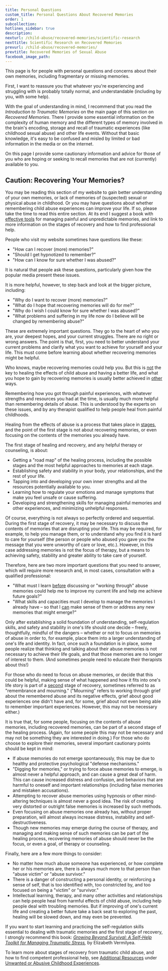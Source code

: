 ```yaml
---
title: Personal Questions
custom_title: Personal Questions About Recovered Memories
order: 1
subcollection:
hotlines_sidebar: true
description:
nexturl: /child-abuse/recovered-memories/scientific-research
nexttitle: Scientific Research on Recovered Memories
prevurl: /child-abuse/recovered-memories/
prevtitle: Recovered Memories of Sexual Abuse
facebook_image_path:
---
```



This page is for people with personal questions and concerns about their own memories, including fragmentary or missing memories.

First, I want to reassure you that whatever you're experiencing and struggling with is probably totally normal, and understandable (including by you, with some help).

With the goal of understanding in mind, I recommend that you read the *Introduction to Traumatic Memories* on the main page of this section on *Recovered Memories*. There I provide some essential information on the complexity of human memory and the different types of memory involved in the brain's encoding, storage and recall of traumatic experiences (like childhood sexual abuse) and other life events. Without that basic knowledge, it's easy to be confused and misled by limited or bad information in the media or on the internet.

On this page I provide some cautionary information and advice for those of you who are hoping or seeking to recall memories that are not (currently) available to you.

## Caution: Recovering Your Memories?

You may be reading this section of my website to gain better understanding of your own memories, or lack of memories of (suspected) sexual or physical abuse in childhood. Or you may have questions about whether remembering child abuse experiences can improve your life. If so, please take the time to read this entire section. At its end I suggest a book with <u>effective tools</u> for managing painful and unpredictable memories, and link to more information on the stages of recovery and how to find professional help.

People who visit my website sometimes have questions like these:

* "How can I recover (more) memories?"
* "Should I get hypnotized to remember?"
* "How can I know for sure whether I was abused?"


It is natural that people ask these questions, particularly given how the popular media present these issues.

It is more helpful, however, to step back and look at the bigger picture, including:

* "Why do I want to recover (more) memories?"
* "What do I hope that recovering memories will do for me?"
* "Why do I wish I could know for sure whether I was abused?"
* "What problems and suffering in my life now do I believe will be changed by remembering abuse?"


These are extremely important questions. They go to the heart of who you are, your deepest hopes, and your current struggles. There are no right or wrong answers. The point is that, first, you need to better understand your current problems and clarify what you want to achieve for yourself and your life. This must come before learning about whether recovering memories might be helpful.

Who knows, maybe recovering memories could help you. But this is <u>not</u> the key to healing the effects of child abuse and having a better life, and what you hope to gain by recovering memories is usually better achieved in <u>other</u> ways.

Remembering how you got through painful experiences, with whatever strengths and resources you had at the time, is usually much more helpful than remembering details of abuse. This is understood by the experts on these issues, and by any therapist qualified to help people heal from painful childhoods.

Healing from the effects of abuse is a process that takes place in <u>stages</u>, and the point of the first stage is not about recovering memories, or even focusing on the contents of the memories you already have.

The first stage of healing and recovery, and any helpful therapy or counseling, is about:

* Getting a "road map" of the healing process, including the possible stages and the most helpful approaches to memories at each stage.
* Establishing safety and stability in your body, your relationships, and the rest of your life.
* Tapping into and developing your own inner strengths and all the resources potentially available to you.
* Learning how to regulate your emotions and manage symptoms that make you feel unsafe or cause suffering.
* Developing and strengthening skills for managing painful memories and other experiences, and minimizing unhelpful responses.


Of course, everything is not always so perfectly ordered and sequential. During the first stage of recovery, it may be necessary to discuss the contents of memories that are disrupting your life. This may be required, for example, to help you manage them, or to understand why you find it is hard to care for yourself (the person or people who abused you gave you the message that you were unworthy of care or love, etc.). However, in this case addressing memories is not the focus of therapy, but a means to achieving safety, stability and greater ability to take care of yourself.

Therefore, here are two more important questions that you need to answer, which will require more research and, in most cases, consultation with a qualified professional:

* "What must I learn <u>before</u> discussing or "working through" abuse memories could help me to improve my current life and help me achieve future goals?"
* "What skills and capacities must I develop to manage the memories I already have – so that I <u>can</u> make sense of them or address any new memories that might emerge?"


Only after establishing a solid foundation of understanding, self-regulation skills, and safety and stability in one's life should one decide – freely, thoughtfully, mindful of the dangers – whether or not to focus on memories of abuse in order to, for example, place them into a larger understanding of one's life and identity. In fact, once such a foundation is in place, some people realize that thinking and talking about their abuse memories is not necessary to achieve their life goals, and that those memories are no longer of interest to them. (And sometimes people need to educate their therapists about this!)

For those who do need to focus on abuse memories, or decide that this could be helpful, making sense of what happened and how it fits into one's life story is part of a <u>second</u> stage of recovery, sometimes referred to as "remembrance and mourning." ("Mourning" refers to working through grief about the remembered abuse and its negative effects, grief about good experiences one didn't have and, for some, grief about not even being able to remember important experiences. However, this may not be necessary either.)

It is true that, for some people, focusing on the contents of abuse memories, including recovered memories, can be part of a second stage of the healing process. (Again, for some people this may not be necessary and may not be something they are interested in doing.) For those who do choose to explore their memories, several important cautionary points should be kept in mind:

* If abuse memories do not emerge spontaneously, this may be due to healthy and protective psychological "defense mechanisms."
* "Digging for memories," or trying to force abuse memories to emerge, is almost never a helpful approach, and can cause a great deal of harm. This can cause increased distress and confusion, and behaviors that are harmful to oneself and important relationships (including false memories and mistaken accusations).
* Attempting to recover abuse memories using hypnosis or other mind-altering techniques is almost never a good idea. The risk of creating very distorted or outright false memories is increased by such methods.
* Even focusing on abuse memories one already has, without proper preparation, will almost always increase distress, instability and self-destructiveness.
* Though new memories may emerge during the course of therapy, and managing and making sense of such memories can be part of the healing process, recovering memories of abuse should never be the focus, or even a goal, of therapy or counseling.


Finally, here are a few more things to consider:

* No matter how much abuse someone has experienced, or how complete her or his memories are, there is always much more to that person than "abuse victim" or "abuse survivor."
* There is a danger of constructing a personal identity, or reinforcing a sense of self, that is too identified with, too constricted by, and too focused on being a "victim" or "survivor."
* Intellectual learning, therapy, and many other activities and relationships can help people heal from harmful effects of child abuse, including help people deal with troubling memories. But if improving of one's current life and creating a better future take a back seat to exploring the past, healing will be slowed down, and may even be prevented.


If you want to start learning and practicing the self-regulation skills essential to dealing with traumatic memories and the first stage of recovery, I strongly recommend this book: [*Growing Beyond Survival: A Self-Help Toolkit for Managing Traumatic Stress*](http://www.amazon.com/exec/obidos/ASIN/1886968098/jimhoppercom-20)*,* by Elizabeth Vermilyea.

To learn more about stages of recovery from traumatic child abuse, and how to find competent professional help, see [Additional Resources](/child-abuse/additional-resources/) under [Unwanted or Abusive Childhood Experiences](/child-abuse/overview).